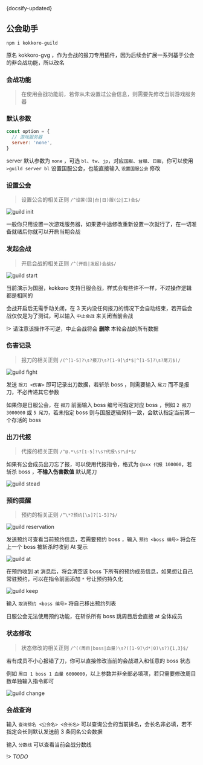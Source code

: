 <div class="updated">{docsify-updated}</div>

## 公会助手

``` shell
npm i kokkoro-guild
```

原名 kokkoro-gvg ，作为会战的报刀专用插件，因为后续会扩展一系列基于公会的非会战功能，所以改名

### 会战功能

> 在使用会战功能前，若你从未设置过公会信息，则需要先修改当前游戏服务器

### 默认参数
``` javascript
const option = {
  // 游戏服务器
  server: 'none',
}
```
server 默认参数为 `none` ，可选 `bl`、`tw`、`jp`，对应`国服`、`台服`、`日服`，你可以使用 `>guild server bl` 设置国服公会，也能直接输入 `设置国服公会` 修改

### 设置公会

> 设置公会的相关正则 `/^设置(国|台|日)服(公|工)会$/`

![guild init](../images/illustrate/guild_init.png)

一般你只用设置一次游戏服务器，如果要中途修改重新设置一次就行了，在一切准备就绪后你就可以开启当期会战

### 发起会战

> 开启会战的相关正则 `/^(开启|发起)会战$/`

![guild start](../images/illustrate/guild_start.png)

当前演示为国服，kokkoro 支持日服会战，样式会有些许不一样，不过操作逻辑都是相同的

会战开启后无需手动关闭，在 3 天内没任何报刀的情况下会自动结束，若开启会战仅仅是为了测试，可以输入 `中止会战` 来关闭当前会战

!> 请注意该操作不可逆，中止会战将会 **删除** 本轮会战的所有数据

### 伤害记录

> 报刀的相关正则 ``/(^[1-5]?\s?报刀\s?[1-9]\d*$|^[1-5]?\s?尾刀$)/``

![guild fight](../images/illustrate/fight.png)

发送 `报刀 <伤害>` 即可记录出刀数据，若斩杀 boss ，则需要输入 `尾刀` 而不是报刀，不必传递其它参数

如果你是日服公会，在 `报刀` 前面输入 boss 编号可指定对应 boss ，例如 `2 报刀 3000000` 或 `5 尾刀`，若未指定 boss 则与国服逻辑保持一致，会默认指定当前第一个存活的 boss

### 出刀代报

> 代报的相关正则 `/^@.*\s?[1-5]?\s?代报\s?\d*$/`

如果有公会成员出刀忘了报，可以使用代报指令，格式为 `@xxx 代报 100000`，若斩杀 boss ，**不输入伤害数值** 默认尾刀

![guild stead](../images/illustrate/stead.png)

### 预约提醒

> 预约的相关正则 `/^\*?预约[\s]?[1-5]?$/`

![guild reservation](../images/illustrate/reservation.png)

发送预约可查看当前预约信息，若需要预约 boss ，输入 `预约 <boss 编号>` 将会在上一个 boss 被斩杀时收到 At 提示

![guild at](../images/illustrate/guild_at.png)

在预约收到 at 消息后，将会清空该 boss 下所有的预约成员信息，如果想让自己常驻预约，可以在指令前面添加 `*` 号让预约持久化

![guild keep](../images/illustrate/guild_keep.png)

输入 `取消预约 <boss 编号>` 将自己移出预约列表

日服公会无法使用预约功能，在斩杀所有 boss 跳周目后会直接 at 全体成员

### 状态修改

> 状态修改的相关正则 `/^((周目|boss|血量)\s?([1-9]\d*|0)\s?){1,3}$/`

若有成员不小心报错了刀，你可以直接修改当前的会战进入和任意的 boss 状态

例如 `周目 1 boss 1 血量 6000000`，以上参数并非全部必填项，若只需要修改周目数单独输入指令即可

![guild change](../images/illustrate/guild_change.png)

### 会战查询

输入 `查询排名 <公会名> <会长名>` 可以查询公会的当前排名，会长名非必填，若不指定会长则默认发送前 3 条同名公会数据

输入 `分数线` 可以查看当前会战分数线

!> _TODO_
